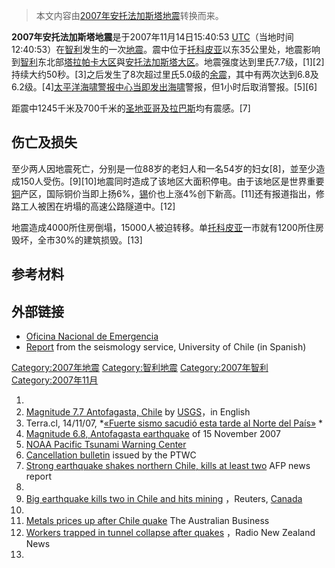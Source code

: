 > 本文内容由[2007年安托法加斯塔地震](https://zh.wikipedia.org/wiki/2007年安托法加斯塔地震)转换而来。


**2007年安托法加斯塔地震**是于2007年11月14日15:40:53 [UTC](https://zh.wikipedia.org/wiki/UTC "wikilink")（当地时间12:40:53）在[智利](../Page/智利.md "wikilink")发生的一次[地震](../Page/地震.md "wikilink")。震中位于[托科皮亚](../Page/托科皮亚.md "wikilink")以东35公里处，地震影响到[智利](../Page/智利.md "wikilink")东北部[塔拉帕卡大区](../Page/塔拉帕卡大区.md "wikilink")與[安托法加斯塔大区](../Page/安托法加斯塔大区.md "wikilink")。地震强度达到里氏7.7级，\[1\]\[2\]持续大约50秒。\[3\]之后发生了8次超过里氏5.0级的[余震](https://zh.wikipedia.org/wiki/余震 "wikilink")，其中有两次达到6.8及6.2级。\[4\][太平洋海啸警报中心当即发出](https://zh.wikipedia.org/wiki/太平洋海啸警报中心 "wikilink")[海啸](../Page/海啸.md "wikilink")警报，但1小时后取消警报。\[5\]\[6\]

距震中1245千米及700千米的[圣地亚哥及](../Page/圣地亚哥_\(智利\).md "wikilink")[拉巴斯](../Page/拉巴斯.md "wikilink")均有震感。\[7\]

## 伤亡及损失

至少两人因地震死亡，分别是一位88岁的老妇人和一名54岁的妇女\[8\]，並至少造成150人受伤。\[9\]\[10\]地震同时造成了该地区大面积停电。由于该地区是世界重要[铜](../Page/铜.md "wikilink")产区，国际铜价当即上扬6%，[锡](../Page/锡.md "wikilink")价也上涨4%创下新高。\[11\]还有报道指出，修路工人被困在坍塌的高速公路隧道中。\[12\]

地震造成4000所住房倒塌，15000人被迫转移。单[托科皮亚](../Page/托科皮亚.md "wikilink")一市就有1200所住房毁坏，全市30%的建筑损毁。\[13\]

## 参考材料

## 外部链接

  - [Oficina Nacional de Emergencia](http://www.onemi.cl)
  - [Report](http://ssn.dgf.uchile.cl/cgi-bin/informe_sismo.pl?oid=3295754&yr=2007&mo=11&da=14) from the seismology service, University of Chile (in Spanish)

[Category:2007年地震](https://zh.wikipedia.org/wiki/Category:2007年地震 "wikilink") [Category:智利地震](https://zh.wikipedia.org/wiki/Category:智利地震 "wikilink") [Category:2007年智利](https://zh.wikipedia.org/wiki/Category:2007年智利 "wikilink") [Category:2007年11月](https://zh.wikipedia.org/wiki/Category:2007年11月 "wikilink")

1.
2.  [Magnitude 7.7 Antofagasta, Chile](http://earthquake.usgs.gov/eqcenter/recenteqsww/Quakes/us2007jsat.php)  by [USGS](https://zh.wikipedia.org/wiki/美国地质调查局 "wikilink")，in English
3.  Terra.cl, 14/11/07, *[«Fuerte sismo sacudió esta tarde al Norte del País»](http://www.terra.cl/noticias/index.cfm?id_reg=878501&id_cat=302) *
4.  [Magnitude 6.8, Antofagasta earthquake](http://earthquake.usgs.gov/eqcenter/recenteqsww/Quakes/us2007jtaz.php)  of 15 November 2007
5.  [NOAA Pacific Tsunami Warning Center](http://www.prh.noaa.gov/ptwc/)
6.  [Cancellation bulletin](http://www.prh.noaa.gov/ptwc/messages/pacific/2007/pacific.2007.11.14.165356.txt) issued by the PTWC
7.  [Strong earthquake shakes northern Chile, kills at least two](http://afp.google.com/article/ALeqM5j0lyUZAnd-WZqnex4RvEPH2GsCjA)  AFP news report
8.
9.  [Big earthquake kills two in Chile and hits mining](http://ca.today.reuters.com/news/newsArticle.aspx?type=topNews&storyID=2007-11-14T220750Z_01_N14189438_RTRIDST_0_NEWS-QUAKE-CHILE-COL.XML) ，Reuters, [Canada](https://zh.wikipedia.org/wiki/Canada "wikilink")
10.
11. [Metals prices up after Chile quake](http://www.theaustralian.news.com.au/story/0,25197,22762597-20142,00.html)  The Australian Business
12. [Workers trapped in tunnel collapse after quakes](http://www.radionz.co.nz/news/latest/200711151101/workers_trapped_in_tunnel_collapse_after_quakes) ，Radio New Zealand News
13.